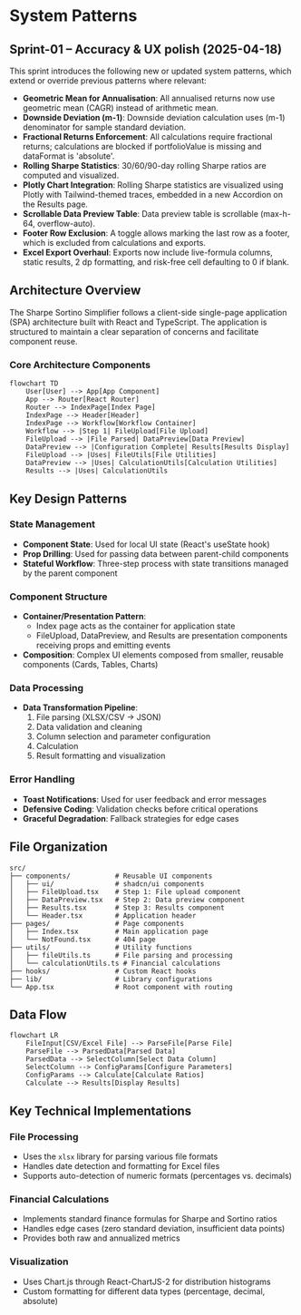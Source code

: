 # System Patterns

## Sprint-01 – Accuracy & UX polish (2025-04-18)

This sprint introduces the following new or updated system patterns, which extend or override previous patterns where relevant:

- **Geometric Mean for Annualisation**: All annualised returns now use geometric mean (CAGR) instead of arithmetic mean.
- **Downside Deviation (m-1)**: Downside deviation calculation uses (m-1) denominator for sample standard deviation.
- **Fractional Returns Enforcement**: All calculations require fractional returns; calculations are blocked if portfolioValue is missing and dataFormat is 'absolute'.
- **Rolling Sharpe Statistics**: 30/60/90-day rolling Sharpe ratios are computed and visualized.
- **Plotly Chart Integration**: Rolling Sharpe statistics are visualized using Plotly with Tailwind-themed traces, embedded in a new Accordion on the Results page.
- **Scrollable Data Preview Table**: Data preview table is scrollable (max-h-64, overflow-auto).
- **Footer Row Exclusion**: A toggle allows marking the last row as a footer, which is excluded from calculations and exports.
- **Excel Export Overhaul**: Exports now include live-formula columns, static results, 2 dp formatting, and risk-free cell defaulting to 0 if blank.

## Architecture Overview
The Sharpe Sortino Simplifier follows a client-side single-page application (SPA) architecture built with React and TypeScript. The application is structured to maintain a clear separation of concerns and facilitate component reuse.

### Core Architecture Components

```mermaid
flowchart TD
    User[User] --> App[App Component]
    App --> Router[React Router]
    Router --> IndexPage[Index Page]
    IndexPage --> Header[Header]
    IndexPage --> Workflow[Workflow Container]
    Workflow --> |Step 1| FileUpload[File Upload]
    FileUpload --> |File Parsed| DataPreview[Data Preview]
    DataPreview --> |Configuration Complete| Results[Results Display]
    FileUpload --> |Uses| FileUtils[File Utilities]
    DataPreview --> |Uses| CalculationUtils[Calculation Utilities]
    Results --> |Uses| CalculationUtils
```

## Key Design Patterns

### State Management
- **Component State**: Used for local UI state (React's useState hook)
- **Prop Drilling**: Used for passing data between parent-child components
- **Stateful Workflow**: Three-step process with state transitions managed by the parent component

### Component Structure
- **Container/Presentation Pattern**: 
  - Index page acts as the container for application state
  - FileUpload, DataPreview, and Results are presentation components receiving props and emitting events
- **Composition**: Complex UI elements composed from smaller, reusable components (Cards, Tables, Charts)

### Data Processing
- **Data Transformation Pipeline**:
  1. File parsing (XLSX/CSV → JSON)
  2. Data validation and cleaning
  3. Column selection and parameter configuration
  4. Calculation
  5. Result formatting and visualization

### Error Handling
- **Toast Notifications**: Used for user feedback and error messages
- **Defensive Coding**: Validation checks before critical operations
- **Graceful Degradation**: Fallback strategies for edge cases

## File Organization

```
src/
├── components/           # Reusable UI components
│   ├── ui/               # shadcn/ui components
│   ├── FileUpload.tsx    # Step 1: File upload component
│   ├── DataPreview.tsx   # Step 2: Data preview component
│   ├── Results.tsx       # Step 3: Results component
│   └── Header.tsx        # Application header
├── pages/                # Page components
│   ├── Index.tsx         # Main application page
│   └── NotFound.tsx      # 404 page
├── utils/                # Utility functions
│   ├── fileUtils.ts      # File parsing and processing
│   └── calculationUtils.ts # Financial calculations
├── hooks/                # Custom React hooks
├── lib/                  # Library configurations
└── App.tsx               # Root component with routing
```

## Data Flow

```mermaid
flowchart LR
    FileInput[CSV/Excel File] --> ParseFile[Parse File]
    ParseFile --> ParsedData[Parsed Data]
    ParsedData --> SelectColumn[Select Data Column]
    SelectColumn --> ConfigParams[Configure Parameters]
    ConfigParams --> Calculate[Calculate Ratios]
    Calculate --> Results[Display Results]
```

## Key Technical Implementations

### File Processing
- Uses the `xlsx` library for parsing various file formats
- Handles date detection and formatting for Excel files
- Supports auto-detection of numeric formats (percentages vs. decimals)

### Financial Calculations
- Implements standard finance formulas for Sharpe and Sortino ratios
- Handles edge cases (zero standard deviation, insufficient data points)
- Provides both raw and annualized metrics

### Visualization
- Uses Chart.js through React-ChartJS-2 for distribution histograms
- Custom formatting for different data types (percentage, decimal, absolute) 